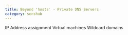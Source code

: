 ```yaml
---
title: Beyond 'hosts' - Private DNS Servers
category: senshub
---
```


IP Address assignment
Virtual machines
Wildcard domains
